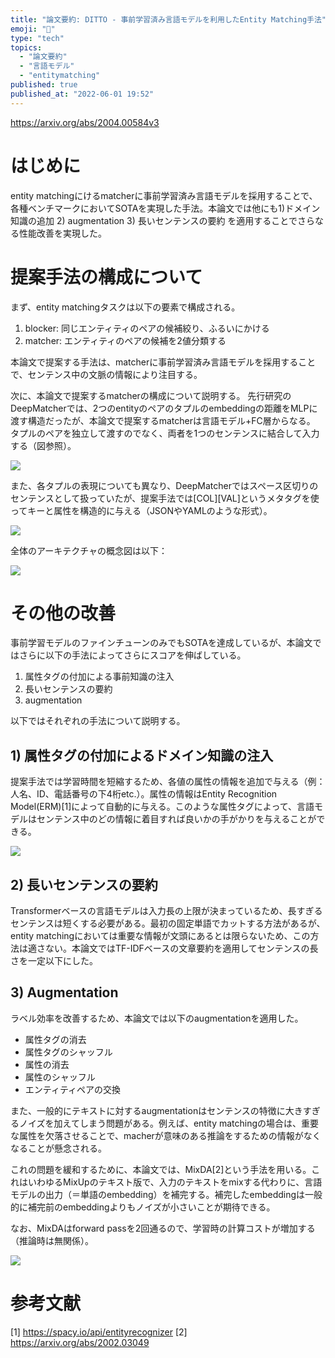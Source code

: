 ```yaml
---
title: "論文要約: DITTO - 事前学習済み言語モデルを利用したEntity Matching手法"
emoji: "🌟"
type: "tech"
topics:
  - "論文要約"
  - "言語モデル"
  - "entitymatching"
published: true
published_at: "2022-06-01 19:52"
---
```


https://arxiv.org/abs/2004.00584v3

# はじめに

entity matchingにけるmatcherに事前学習済み言語モデルを採用することで、各種ベンチマークにおいてSOTAを実現した手法。本論文では他にも1)ドメイン知識の追加 2) augmentation 3) 長いセンテンスの要約 を適用することでさらなる性能改善を実現した。

# 提案手法の構成について

まず、entity matchingタスクは以下の要素で構成される。
1) blocker: 同じエンティティのペアの候補絞り、ふるいにかける
2) matcher: エンティティのペアの候補を2値分類する

本論文で提案する手法は、matcherに事前学習済み言語モデルを採用することで、センテンス中の文脈の情報により注目する。

次に、本論文で提案するmatcherの構成について説明する。
先行研究のDeepMatcherでは、2つのentityのペアのタプルのembeddingの距離をMLPに渡す構造だったが、本論文で提案するmatcherは言語モデル+FC層からなる。
タプルのペアを独立して渡すのでなく、両者を1つのセンテンスに結合して入力する（図参照）。

![](https://storage.googleapis.com/zenn-user-upload/ebe3d58cc7aa-20220601.png)

また、各タプルの表現についても異なり、DeepMatcherではスペース区切りのセンテンスとして扱っていたが、提案手法では[COL][VAL]というメタタグを使ってキーと属性を構造的に与える（JSONやYAMLのような形式）。

![](https://storage.googleapis.com/zenn-user-upload/69749895eacb-20220601.png)

全体のアーキテクチャの概念図は以下：

![](https://storage.googleapis.com/zenn-user-upload/29e1b3414f05-20220601.png)


# その他の改善

事前学習モデルのファインチューンのみでもSOTAを達成しているが、本論文ではさらに以下の手法によってさらにスコアを伸ばしている。

1) 属性タグの付加による事前知識の注入
2) 長いセンテンスの要約
3) augmentation

以下ではそれぞれの手法について説明する。

## 1) 属性タグの付加によるドメイン知識の注入

提案手法では学習時間を短縮するため、各値の属性の情報を追加で与える（例：人名、ID、電話番号の下4桁etc.）。属性の情報はEntity Recognition Model(ERM)[1]によって自動的に与える。このような属性タグによって、言語モデルはセンテンス中のどの情報に着目すれば良いかの手がかりを与えることができる。

![](https://storage.googleapis.com/zenn-user-upload/184b847eb204-20220601.png)

## 2) 長いセンテンスの要約

Transformerベースの言語モデルは入力長の上限が決まっているため、長すぎるセンテンスは短くする必要がある。最初の固定単語でカットする方法があるが、entity matchingにおいては重要な情報が文頭にあるとは限らないため、この方法は適さない。本論文ではTF-IDFベースの文章要約を適用してセンテンスの長さを一定以下にした。

## 3) Augmentation

ラベル効率を改善するため、本論文では以下のaugmentationを適用した。
- 属性タグの消去
- 属性タグのシャッフル
- 属性の消去
- 属性のシャッフル
- エンティティペアの交換

また、一般的にテキストに対するaugmentationはセンテンスの特徴に大きすぎるノイズを加えてしまう問題がある。例えば、entity matchingの場合は、重要な属性を欠落させることで、macherが意味のある推論をするための情報がなくなることが懸念される。

これの問題を緩和するために、本論文では、MixDA[2]という手法を用いる。これはいわゆるMixUpのテキスト版で、入力のテキストをmixする代わりに、言語モデルの出力（＝単語のembedding）を補完する。補完したembeddingは一般的に補完前のembeddingよりもノイズが小さいことが期待できる。

なお、MixDAはforward passを2回通るので、学習時の計算コストが増加する（推論時は無関係）。

![](https://storage.googleapis.com/zenn-user-upload/9e4430688fb5-20220601.png)

# 参考文献

[1] https://spacy.io/api/entityrecognizer
[2] https://arxiv.org/abs/2002.03049
